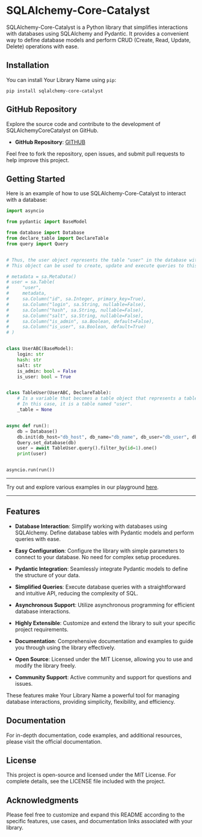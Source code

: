 # SQLAlchemy-Core-Catalyst

SQLAlchemy-Core-Catalyst is a Python library that simplifies interactions with databases using SQLAlchemy and Pydantic. It provides a convenient way to define database models and perform CRUD (Create, Read, Update, Delete) operations with ease.

## Installation

You can install Your Library Name using `pip`:

```shell
pip install sqlalchemy-core-catalyst
```

## GitHub Repository

Explore the source code and contribute to the development of SQLAlchemyCoreCatalyst on GitHub.

- **GitHub Repository**: [GITHUB](https://github.com/DimitryMelnichenkoXD/sqlalchemy_core_catalyst/tree/main)

Feel free to fork the repository, open issues, and submit pull requests to help improve this project.

## Getting Started

Here is an example of how to use SQLAlchemy-Core-Catalyst to interact with a database:

```python
import asyncio

from pydantic import BaseModel

from database import Database
from declare_table import DeclareTable
from query import Query


# Thus, the user object represents the table "user" in the database with defined columns and their properties.
# This object can be used to create, update and execute queries to this table in SQLAlchemy.

# metadata = sa.MetaData()
# user = sa.Table(
#     "user",
#     metadata,
#     sa.Column("id", sa.Integer, primary_key=True),
#     sa.Column("login", sa.String, nullable=False),
#     sa.Column("hash", sa.String, nullable=False),
#     sa.Column("salt", sa.String, nullable=False),
#     sa.Column("is_admin", sa.Boolean, default=False),
#     sa.Column("is_user", sa.Boolean, default=True)
# )


class UserABC(BaseModel):
    login: str
    hash: str
    salt: str
    is_admin: bool = False
    is_user: bool = True


class TableUser(UserABC, DeclareTable):
    # Is a variable that becomes a table object that represents a table in the database.
    # In this case, it is a table named "user".
    _table = None


async def run():
    db = Database()
    db.init(db_host="db_host", db_name="db_name", db_user="db_user", db_pass="db_pass")
    Query.set_database(db)
    user = await TableUser.query().filter_by(id=1).one()
    print(user)


asyncio.run(run())
```
***
Try out and explore various examples in our playground [here](https://github.com/DimitryMelnichenkoXD/sqlalchemy_core_catalyst/tree/main/examples).
***

## Features

- **Database Interaction**: Simplify working with databases using SQLAlchemy. Define database tables with Pydantic models and perform queries with ease.

- **Easy Configuration**: Configure the library with simple parameters to connect to your database. No need for complex setup procedures.

- **Pydantic Integration**: Seamlessly integrate Pydantic models to define the structure of your data.

- **Simplified Queries**: Execute database queries with a straightforward and intuitive API, reducing the complexity of SQL.

- **Asynchronous Support**: Utilize asynchronous programming for efficient database interactions.

- **Highly Extensible**: Customize and extend the library to suit your specific project requirements.

- **Documentation**: Comprehensive documentation and examples to guide you through using the library effectively.

- **Open Source**: Licensed under the MIT License, allowing you to use and modify the library freely.

- **Community Support**: Active community and support for questions and issues.

These features make Your Library Name a powerful tool for managing database interactions, providing simplicity, flexibility, and efficiency.

## Documentation

For in-depth documentation, code examples, and additional resources, please visit the official documentation.

## License

This project is open-source and licensed under the MIT License. For complete details, see the LICENSE file included with the project.

## Acknowledgments

Please feel free to customize and expand this README according to the specific features, use cases, and documentation links associated with your library.